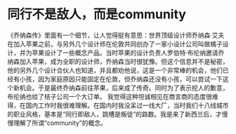 # 同行不是敌人，而是community

《乔纳森传》里面有一个细节，让人觉得挺有意思：世界顶级设计师乔纳森·艾夫在加入苹果之前，与另外几个设计师在伦敦共同创办了一家小设计公司叫做橘子设计，并为苹果设计了一些概念产品。当时苹果的设计负责人罗伯特·布伦纳邀请乔纳森加入苹果，成为全职的设计师，乔纳森当时很犹豫。但这个信息并不是秘密，他的另外几个设计合伙人也知道，并且都劝他说，这是一个非常棒的机会，他们已经有小孩，因为家庭原因只能固定在伦敦，但乔纳森还没有小孩，可以尝试一下这个新机会。于是最终乔纳森前往苹果，后来成了传奇。同时为了表示挖人的歉意，布伦纳也给了桔子公司一个大订单。
我觉得这种坦诚相见在商言商的态度很难得，在国内工作时我很难理解。在国内时我没呆过一线大厂，当时我们十八线城市的职业风格，基本是“同行即敌人，跳槽是叛徒”的路数。我是来了新西兰后，才慢慢理解了所谓“community”的概念。